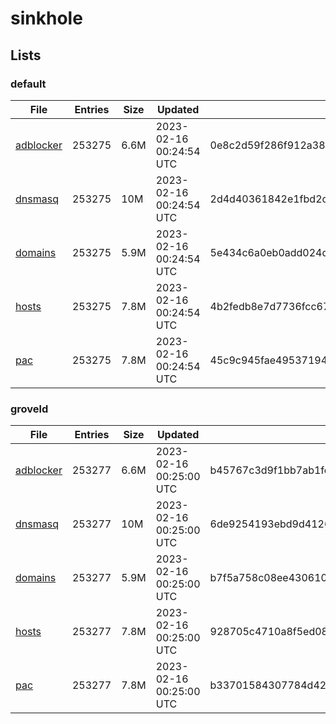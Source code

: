 # sinkhole

## Lists

### default

|File|Entries|Size|Updated|Hash|
|-|-|-|-|-|
|[adblocker](https://raw.githubusercontent.com/groveld/sinkhole/lists/default/adblocker.txt)|253275|6.6M|2023-02-16 00:24:54 UTC|0e8c2d59f286f912a383b3a07c7833bbfe055d05542d3c1fc892454a3f5c8768|
|[dnsmasq](https://raw.githubusercontent.com/groveld/sinkhole/lists/default/dnsmasq.txt)|253275|10M|2023-02-16 00:24:54 UTC|2d4d40361842e1fbd2c746e806c1170e2c8d6f411e59fcbacb39871afc1e7710|
|[domains](https://raw.githubusercontent.com/groveld/sinkhole/lists/default/domains.txt)|253275|5.9M|2023-02-16 00:24:54 UTC|5e434c6a0eb0add024d3b77d0e3427edc2cbdb5d057cd693c58626ce7d3cff55|
|[hosts](https://raw.githubusercontent.com/groveld/sinkhole/lists/default/hosts.txt)|253275|7.8M|2023-02-16 00:24:54 UTC|4b2fedb8e7d7736fcc677bd33bc261a0b9e9ee6baf4517e380da14a4537dc0a9|
|[pac](https://raw.githubusercontent.com/groveld/sinkhole/lists/default/pac.txt)|253275|7.8M|2023-02-16 00:24:54 UTC|45c9c945fae495371945908bb73bf99fcb3f3369be03cb1f815c6a1af1ce5593|

### groveld

|File|Entries|Size|Updated|Hash|
|-|-|-|-|-|
|[adblocker](https://raw.githubusercontent.com/groveld/sinkhole/lists/groveld/adblocker.txt)|253277|6.6M|2023-02-16 00:25:00 UTC|b45767c3d9f1bb7ab1fcdd754e87f3d69b3bff8abad4e68b77093fe352715459|
|[dnsmasq](https://raw.githubusercontent.com/groveld/sinkhole/lists/groveld/dnsmasq.txt)|253277|10M|2023-02-16 00:25:00 UTC|6de9254193ebd9d412601f37921fb900b5115c71adbe9e6fdbb34dd1a40b8be8|
|[domains](https://raw.githubusercontent.com/groveld/sinkhole/lists/groveld/domains.txt)|253277|5.9M|2023-02-16 00:25:00 UTC|b7f5a758c08ee430610c5b8d879f82fd8e1cb01fad473b367802638525e26a2f|
|[hosts](https://raw.githubusercontent.com/groveld/sinkhole/lists/groveld/hosts.txt)|253277|7.8M|2023-02-16 00:25:00 UTC|928705c4710a8f5ed088038d559c2f058bdfde6cf51d922441c4e34cefc19601|
|[pac](https://raw.githubusercontent.com/groveld/sinkhole/lists/groveld/pac.txt)|253277|7.8M|2023-02-16 00:25:00 UTC|b33701584307784d425c2f65aed481d29bbca7d3006a824d6cee1c0fa1cb98f0|
